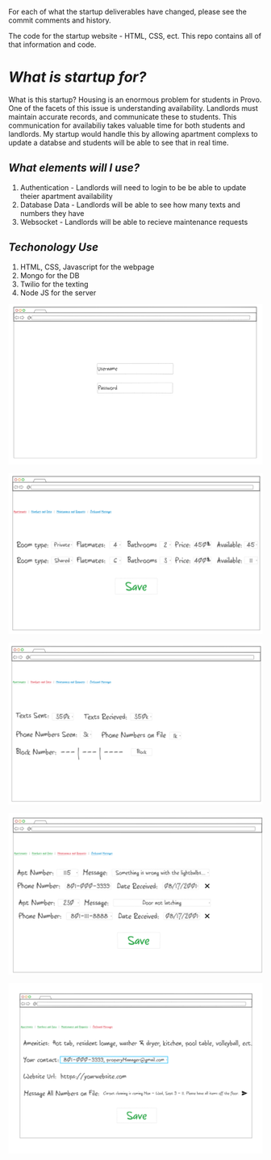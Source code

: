 For each of what the startup deliverables have changed, please see the commit comments and history.

The code for the startup website - HTML, CSS, ect. This repo contains all of that information and code.

# ***What is startup for?***
What is this startup? Housing is an enormous problem for students in Provo. One of the facets of this issue is understanding availability. Landlords must maintain accurate records, and communicate these to students. This communication for availabiliy takes valuable time for both students and landlords. My startup would handle this by allowing apartment complexs to update a databse and students will be able to see that in real time.

## ***What elements will I use?***
1. Authentication - Landlords will need to login to be be able to update theier apartment availability
2. Database Data - Landlords will be able to see how many texts and numbers they have
3. Websocket - Landlords will be able to recieve maintenance requests 

## ***Techonology Use***
1. HTML, CSS, Javascript for the webpage
2. Mongo for the DB
3. Twilio for the texting
4. Node JS for the server

![login](login.jpg)

![apartments](apartments.jpg)

![data](data.jpg)

![maintenance/requests](maintenance.jpg)

![outbound](outbound.jpg)

<!---
FOR THE MIDTERM:

Hello wonderful Chat! I need you to help me study for an open exam in a class about Web Programming. The teacher has given us a study guide that has the questions of the exam, and said that if we fill it out we can use it while taking the exam. He said we can use any and all online resources, and I think you make a very helpful resource! Are you ready to take a look at the questions with me?

2 / 2


ChatGPT
Hello! I'd be happy to help you study for your Web Programming exam. Please go ahead and share the questions from your study guide, and I'll do my best to provide you with answers and explanations for each of them. Just post the questions one by one, and I'll assist you with the information you need.




User
Here is some further instruction about the two question types: 

#1: For the first type of question, you will need to provide code for yourself. Here are three examples, but the pattern isn't limited to these: 
1) "In the following code, what does the link element do?"
2) "Given this HTML and CSS, how will these images be displayed in flex?"
3) "What does the following line of Javascript do using a # selector?" 
For these types of questions, you should **generate your own code example** about the emphasis of the question, and then answer the question referencing **your own** code example. If you know you need a code example, but aren't sure how to create one, either guess an answer to the question, skip the question, or generate code that is 10% about the question and try to answer it anyways.

#2 Some questions simply have an answer. Here are three examples, but the pattern isn't limited to these: 
1) "By default, the HTML span element has a default CSS display property value of: "
2) "In the CSS box model, what is the ordering of the box layers starting at the inside and working out?"
3) "Port 443, 80, 22 is reserved for which protocol?". 
For these types of questions, you should **repeat the question** and then **give the correct answer**. 

Do you have any clarifying questions about question types or how to go about answering them? There are 34 questions. Remember, if the question requires a code example (question type #1), create and provide one, even if it doesn't make sense, and then reference your own code example to answer the question. If the question has a simple answer (question type #2), answer it simply.

4 / 4


ChatGPT
Thank you for providing the instructions for the two types of questions. I understand the format now, and I'm ready to help you with the questions. Please go ahead and start sharing the questions one by one, and I'll provide you with answers and explanations for each. If it's a type #1 question that requires generating code, I'll do my best to create a code example and answer it accordingly. If it's a type #2 question with a straightforward answer, I'll provide the answer directly. Feel free to begin with the first question.


User
In the following code, what does the link element do?

ChatGPT
To answer this type #1 question, I'll create a code example and then provide an explanation based on that example.

Let's consider the following HTML code:

html
Copy code
<!DOCTYPE html>
<html>
<head>
    <link rel="stylesheet" type="text/css" href="styles.css">
</head>
<body>
</body>
</html>
In this code, the <link> element is used to link an external CSS (Cascading Style Sheets) file to the HTML document. Here's what each part does:

<link>: This is the HTML tag itself, and it is used to define relationships between the current document and external resources.

rel="stylesheet": This attribute specifies the relationship between the current document and the linked resource. In this case, it indicates that the linked resource is a stylesheet.

type="text/css": This attribute specifies the type of the linked resource. In this case, it indicates that the linked resource is a CSS file with a "text/css" MIME type.

href="styles.css": This attribute specifies the path to the external CSS file. In this example, "styles.css" is the filename of the CSS file.

So, in summary, the <link> element in the provided code is used to link an external CSS stylesheet called "styles.css" to the HTML document. This allows the HTML document to apply the styles defined in the external CSS file to its content.




User
Excellent! That is exactly what I wanted. Here is another question:
In the following code,  what does a div tag do?

ChatGPT
Certainly! Here's a code example and an explanation for what a <div> element does:

html
Copy code
<div>
  <p>This is some content inside a div.</p>
</div>
In the code above, the <div> element is used to create a division or container within an HTML document. Here's what the <div> element does:

Grouping Content: The primary purpose of the <div> element is to group and structure content together. It acts as a container or a block-level element that can hold other HTML elements, such as text, images, other elements, or even more <div> elements. It is often used to create logical sections or divisions within a web page.

Styling and Layout: <div> elements are commonly used as building blocks for defining the layout and structure of a web page. Web developers can apply CSS styles and properties to <div> elements to control their appearance and positioning on the page.

JavaScript Interaction: <div> elements are often used as containers for adding interactivity through JavaScript. For example, you can attach event handlers to a <div> to respond to user interactions.

Semantic Meaning: The <div> element itself doesn't carry any specific semantic meaning. It's a generic container that doesn't provide any information about the content it contains. However, it can be used in combination with other HTML elements to create a meaningful structure for a web page.

In summary, the <div> element in the provided code is used to create a container that can group and structure content, define layout, and provide a target for styling and scripting. Its exact purpose and meaning depend on how it's used within the context of the web page.




User
Well done. In the following code, what is the difference between the #title and .grid selector?

ChatGPT
To answer this question about the difference between the #title and .grid selectors, I'll provide a code example and then explain the distinctions:

html
Copy code
<!DOCTYPE html>
<html>
<head>
    <style>
        #title {
            color: red;
            font-size: 24px;
        }
        
        .grid {
            border: 1px solid black;
            background-color: #f0f0f0;
        }
    </style>
</head>
<body>
    <h1 id="title">This is a Heading</h1>
    <div class="grid">This is a grid container.</div>
</body>
</html>
In this code, we have two CSS selectors:

#title: This is an ID selector. It is used to target the HTML element with the id attribute of "title." In this case, it's applied to the <h1> element.

.grid: This is a class selector. It is used to target HTML elements with the class attribute of "grid." In this case, it's applied to the <div> element.

Now, let's discuss the differences:

#title: This selector targets a specific HTML element with the id of "title." It's used to style that specific element. In the code example, it changes the color to red and sets the font size to 24px for the <h1> element with the id of "title."

.grid: This selector targets all HTML elements with the class "grid." It can be used to style multiple elements with this class. In the code example, it adds a black border and sets a light gray background color for the <div> element with the class "grid."

In summary, the difference between the #title and .grid selectors is that the former targets a specific element with a unique id, while the latter targets all elements with a specific class. The styling applied to these elements may be different, and the scope of the selector also varies.




User
That's great!
In the following code, what is the difference between padding and margin?

ChatGPT
To explain the difference between padding and margin in CSS, I'll provide a code example and then clarify the distinctions:

html
Copy code
<!DOCTYPE html>
<html>
<head>
    <style>
        .box {
            width: 200px;
            height: 100px;
            background-color: #f0f0f0;
            padding: 20px;
            margin: 10px;
        }
    </style>
</head>
<body>
    <div class="box">This is a box</div>
</body>
</html>
In this code, we have a <div> element with the class "box," and we've applied both padding and margin to it.

Now, let's discuss the differences between padding and margin:

Padding:

Padding is the space inside an element between its content and its border.
It affects the element's content area, providing space between the content and the border of the element.
In the example, we've set a padding of 20px for the "box" class, which creates 20 pixels of space inside the element between the content and the border, making the content area smaller than the actual size of the element.
Margin:

Margin is the space outside an element, surrounding it and separating it from other elements.
It affects the space around the element, creating a gap between the element and other adjacent elements.
In the example, we've set a margin of 10px for the "box" class, which adds 10 pixels of space outside the element, creating a gap between the "box" and other elements or the edges of the page.
In summary, the key difference is that padding affects the space inside an element, while margin affects the space outside the element. Padding creates space between the content and the element's border, while margin creates space around the element itself, separating it from other elements or the edges of the page.




User
Here is a challenge, I know you can do it!
Given this HTML and this CSS how will the images be displayed using flex?

ChatGPT
I'm glad to take on the challenge! To answer your question, I'll provide a code example with HTML and CSS and then explain how the images will be displayed using the CSS flexbox layout.

HTML:

html
Copy code
<!DOCTYPE html>
<html>
<head>
    <link rel="stylesheet" type="text/css" href="styles.css">
</head>
<body>
    <div class="flex-container">
        <div class="image">
            <img src="image1.jpg" alt="Image 1">
        </div>
        <div class="image">
            <img src="image2.jpg" alt="Image 2">
        </div>
        <div class="image">
            <img src="image3.jpg" alt="Image 3">
        </div>
    </div>
</body>
</html>
CSS (styles.css):

css
Copy code
.flex-container {
    display: flex;
    justify-content: space-between;
    align-items: center;
    gap: 10px;
}

.image {
    flex: 1;
    border: 1px solid #000;
    padding: 10px;
    text-align: center;
}

img {
    max-width: 100%;
    height: auto;
}
In this code, we have a flex container (.flex-container) that contains three images (.image) wrapped in <div> elements.

Here's how the images will be displayed using flex:

display: flex; is applied to the .flex-container, making it a flex container.

justify-content: space-between; aligns the images along the horizontal axis (row) and distributes the space evenly between the images. This will push the first image to the left, the last image to the right, and space evenly between them.

align-items: center; centers the images vertically within the flex container.

gap: 10px; creates a 10-pixel gap between the images both horizontally and vertically.

flex: 1; is applied to the .image class, which means that each image within the container will take an equal amount of available space horizontally. This allows the images to fill the available width equally.

The images are styled to have a maximum width of 100% so that they scale proportionally within their respective containers.

In summary, the images will be displayed in a row, evenly spaced horizontally, with a 10-pixel gap between them. They will be centered vertically within the flex container. The flex layout will ensure that each image takes an equal amount of horizontal space, filling the available space evenly.




User
You are incredible. Keep going with this next one:
What does the following padding CSS do?

ChatGPT
To answer this question, I'll provide an explanation of the provided CSS code for padding:

css
Copy code
padding: 10px 20px;
In this CSS code, padding: 10px 20px; sets the padding for an element. The padding property in CSS can take one, two, three, or four values to specify padding for an element in different ways. In this case, there are two values: 10px and 20px.

10px is the value for the top and bottom padding. This means that the element will have 10 pixels of padding on its top and bottom sides.

20px is the value for the left and right padding. This means that the element will have 20 pixels of padding on its left and right sides.

So, the provided CSS code sets the padding for an element as follows:

10 pixels of padding on the top side.
20 pixels of padding on the right side.
10 pixels of padding on the bottom side.
20 pixels of padding on the left side.
This code results in a rectangular element with different padding values on each side, creating more space on the top and bottom (10px each) and even more space on the left and right (20px each). The actual appearance and positioning of the element will depend on its content and the surrounding layout.




User
Creating your own code examples and then answering the questions with them is genius! Here is another!
What does the following code using arrow syntax function declaration do?

ChatGPT
Thank you! I'm glad you find the code examples helpful. Now, let's analyze the provided code using arrow function syntax:

javascript
Copy code
const add = (a, b) => a + b;
This code defines an arrow function named add that takes two parameters, a and b. Here's what this function does:

(a, b) indicates the function's parameters. It expects two arguments, a and b.

=> is the arrow syntax for defining a function.

a + b is the function's body, which contains a single expression. In this case, it adds the values of a and b and returns the result.

So, the add function, when called with two arguments, will return the sum of those arguments. For example, if you call add(5, 3), it will return 8, because 5 + 3 equals 8.

In summary, the provided code defines an arrow function add that adds two numbers together and returns the result.




User
Wow. Try this one on for size:
What does the following code using map with an array output?

ChatGPT
Certainly! Let's take a look at the code that uses the map function with an array and examine its output:

javascript
Copy code
const numbers = [1, 2, 3, 4, 5];

const doubledNumbers = numbers.map((number) => number * 2);

console.log(doubledNumbers);
In this code, we have an array numbers containing five numbers. The map function is used to create a new array doubledNumbers by applying a transformation function to each element of the numbers array. Here's what this code does:

const numbers = [1, 2, 3, 4, 5]; initializes an array numbers with five numbers.

const doubledNumbers = numbers.map((number) => number * 2); uses the map function to iterate through each element of the numbers array. For each element, it multiplies the number by 2, effectively doubling it. The result is a new array doubledNumbers that contains the doubled values of the original numbers.

console.log(doubledNumbers); outputs the doubledNumbers array to the console, allowing us to see the doubled values.

So, when you run this code, the doubledNumbers array will contain [2, 4, 6, 8, 10]. Each element in the doubledNumbers array is the result of doubling the corresponding element in the numbers array.




User
How did people code without you! Here is another!
What does the following code output using getElementByID and addEventListener?

ChatGPT
I'm glad you find the explanations helpful! Let's analyze the provided code that uses getElementById and addEventListener:

html
Copy code
<!DOCTYPE html>
<html>
<head>
    <script>
        function handleClick() {
            alert("Button Clicked!");
        }
    </script>
</head>
<body>
    <button id="myButton">Click Me</button>

    <script>
        const button = document.getElementById("myButton");
        button.addEventListener("click", handleClick);
    </script>
</body>
</html>
In this code, we have an HTML document with a button element, and we're using JavaScript to add an event listener to the button element. Here's what this code does:

The HTML document includes a button with the id attribute set to "myButton." This id is used to identify the button element.

In the <head> section of the HTML, a JavaScript function named handleClick is defined. This function displays an alert with the message "Button Clicked!" when called.

In the <body> section of the HTML, there's a <script> element that fetches the button element with the id "myButton" using getElementById and stores it in the button variable.

After getting the button element, an event listener is added to it using addEventListener. It listens for the "click" event, and when the button is clicked, it calls the handleClick function.

When you click the button, the "Button Clicked!" alert will be displayed, as defined in the handleClick function.

So, the output of this code is an alert with the message "Button Clicked!" when you click the "Click Me" button.




User
This should be easy to generate for!
What does the following line of Javascript do using a # selector?

2 / 2


ChatGPT
I'd be happy to help explain what the following line of JavaScript code does using a # selector:

javascript
Copy code
const element = document.querySelector("#myElement");
In this code, we're using the querySelector method to select an HTML element with the id attribute equal to "myElement" using a # selector. Here's what this code does:

document.querySelector("#myElement"); is using the querySelector method, which is part of the Document Object Model (DOM) API in JavaScript.

#myElement is a CSS-style selector with the # symbol, which specifically targets elements by their id attribute. In this case, it's looking for an HTML element with the id of "myElement."

The selected element, if found, is stored in the element variable.

So, the provided line of JavaScript code selects and retrieves the HTML element with the id attribute set to "myElement" and stores it in the element variable. This allows you to work with and manipulate that specific element using JavaScript.




User
This is a tough cookie. For my very next question, instead of generating your own code examples, generate your own true and false statements about the DOM and then answer which are true!
Which of the following are true? (mark all that are true about the DOM)

ChatGPT
Certainly! I'll provide a list of true and false statements about the Document Object Model (DOM) and then indicate which ones are true.

True: The DOM is a programming interface for web documents.
True: The DOM represents the structure of an HTML or XML document as a tree of objects.
True: The DOM provides a way for programs and scripts to interact with web pages dynamically.
True: Changes made to the DOM can reflect on the web page without requiring a full page refresh.
True: The DOM allows you to access and manipulate the content and structure of a web page.
True: The DOM can be modified using JavaScript to add, delete, or change elements and attributes.
True: The DOM is not tied to any specific programming language but is commonly used with JavaScript.
False: The DOM represents the final visual appearance of a web page, including CSS styles.
The statements marked as true (1, 2, 3, 4, 5, 6, 7) are accurate about the DOM. The DOM is a crucial part of web development, enabling dynamic interactions and content manipulation on web pages using JavaScript and other programming languages. However, it does not represent the final visual appearance of a page (statement 8) because CSS styles are applied separately.




User
Back to your style of generating code examples for yourself when you need them to answer questions! You are so good at this!
By default, the HTML span element has a default CSS display property value of: 

2 / 2


ChatGPT
Thank you for your kind words! To answer the question about the default CSS display property value for the HTML <span> element, here's an explanation:

By default, the HTML <span> element has a default CSS display property value of inline.

The display property determines how an HTML element is rendered in the document. The inline value makes the <span> element behave like an inline-level element, which means it does not create a new block-level box. Instead, it flows within the text or content around it. This is typically used for small, inline text-level elements that are part of a larger block of content.

In contrast, block-level elements create a new block formatting context and typically start on a new line, such as <div> or <p>. The default display property value for a <div>, for example, is block.

So, by default, a <span> element has a display property value of inline, making it behave like an inline element within the content flow.




User
Oooh, this is an easy one: How would you use CSS to change all the div elements to have a background color of red?

ChatGPT
Indeed, that's a straightforward CSS task. To change the background color of all <div> elements to red, you can use the following CSS code:

css
Copy code
div {
    background-color: red;
}
In this code:

div is a selector that targets all <div> elements in your HTML document.

background-color: red; sets the background color of all matched <div> elements to red.

So, with this CSS rule, all <div> elements in your HTML document will have a background color of red.




User
You're on fire! Can you keep going?
How would you display an image with a hyperlink in HTML?

ChatGPT
Certainly! To display an image with a hyperlink in HTML, you can use the following code:

html
Copy code
<a href="https://www.example.com">
    <img src="image.jpg" alt="Description of the Image">
</a>
In this code:

<a> is the anchor element, which is used to create hyperlinks. The href attribute specifies the URL to which the link will navigate when clicked.

<img> is the image element, which is used to display an image. The src attribute specifies the source URL of the image, and the alt attribute provides a text description of the image for accessibility and in case the image cannot be displayed.

So, in this example, when someone clicks on the image, it will navigate to the URL specified in the href attribute, creating a hyperlink that combines an image with a clickable link.




User
Youre nearly halfway there with a 100% score! Here is the next question:
In the CSS box model, what is the ordering of the box layers starting at the inside and working out?

ChatGPT
In the CSS box model, the ordering of the box layers, starting from the inside and working out, is as follows:

Content Box: This is the innermost layer and represents the actual content of the element. It includes text, images, or any other content that the element contains.

Padding Box: Surrounding the content box is the padding box. It is the space between the content and the element's border. Padding is transparent by default but can be styled to have a background color or other properties.

Border Box: The border box is the layer around the padding box. It defines the border of the element. Borders can have various properties such as color, width, and style.

Margin Box: The outermost layer is the margin box, which represents the space between the element and its neighboring elements. It provides spacing and separation between elements on the web page.

So, the ordering of the box layers, from the innermost to the outermost, is Content Box, Padding Box, Border Box, and Margin Box. This model helps in understanding how different CSS properties affect the layout and spacing of elements on a web page.




User
Could you generate your own example for this one? Its a challenge!
Given the following HTML, what CSS would you use to set the text "troubl" to green and leave the "double" text unaffected?

ChatGPT
Certainly, I can provide an example of how to style the text "troubl" to be green while leaving the "double" text unaffected using CSS.

html
Copy code
<p id="myText">double trouble</p>
To style the text "troubl" to be green while keeping the "double" text unaffected, you can use CSS to target the specific part of the text you want to style. In this case, you can use the ::first-letter pseudo-element to select the first letter of the text within the paragraph and apply a different color to it. Here's the CSS:

css
Copy code
#myText::first-letter {
    color: green;
}
In this code:

#myText is the selector that targets the paragraph with the id of "myText."

::first-letter is a pseudo-element selector that targets the first letter of the text content inside the selected element.

color: green; sets the color of the first letter of the text to green.

As a result, the text "troubl" in the word "trouble" will be styled in green, while the rest of the text remains unaffected.




User
Here is another tricky one, let your creativity shine when generating your own code example for yourself here!
Question type #2: What will the following code output when executed using a for loop and console.log?

3 / 3


ChatGPT
To answer this type #2 question, I'll provide a code example and explain what it will output when executed using a for loop and console.log.

Let's consider the following code example:

javascript
Copy code
for (let i = 0; i < 5; i++) {
    console.log(i);
}
In this code:

A for loop is used to iterate from i = 0 to i < 5.
console.log(i) is executed during each iteration of the loop to print the value of i to the console.
When this code is executed using the for loop and console.log, it will output the numbers from 0 to 4 to the console, each on a separate line. Here's the expected output:

Copy code
0
1
2
3
4
The loop starts with i = 0 and increments i by 1 in each iteration until i is no longer less than 5, resulting in the numbers 0 through 4 being printed to the console.




User
Incredible! You really generated a great example for yourself without me needing to specify! Very impressive. Can you repeat with this question:
How would you use JavaScript to select an element with the id of “byu” and change the text color of that element to green?

ChatGPT
Thank you for your kind words! I'm glad the examples are helpful. Now, let's address the question about how to use JavaScript to select an element with the id of "byu" and change the text color to green. Here's how you can achieve that:

html
Copy code
<!DOCTYPE html>
<html>
<head>
    <style>
        #byu {
            color: red;
        }
    </style>
</head>
<body>
    <p id="byu">This text will be changed to green.</p>

    <script>
        // JavaScript to select and change the text color to green
        const element = document.getElementById("byu");
        element.style.color = "green";
    </script>
    --->
<!---
</body>
</html>
In this example:

We have an HTML element with the id of "byu" within a <p> element.

In the <style> section, we initially set the text color to red using CSS.

In the <script> section, we use JavaScript to:

Select the element with the id of "byu" using document.getElementById("byu").

Then, we use the style property to modify the color property of the selected element to "green."

After executing this JavaScript, the text color of the element with the id "byu" will be changed from red to green.




User
Ok this one is almost too easy for someone as smart as you: What is the opening HTML tag for a paragraph, ordered list, unordered list, second level heading, first level heading, third level heading?

2 / 2


ChatGPT
Indeed, these HTML opening tags are quite basic, and here they are:

Paragraph: <p> (Opening tag for a paragraph)
Ordered List: <ol> (Opening tag for an ordered list)
Unordered List: <ul> (Opening tag for an unordered list)
Second Level Heading: <h2> (Opening tag for a second-level heading)
First Level Heading: <h1> (Opening tag for a first-level heading)
Third Level Heading: <h3> (Opening tag for a third-level heading)
These HTML tags are essential for structuring and formatting content in a web page.




User
Can you write your answer backwards?
How do you declare the document type to be html?

ChatGPT
To declare the document type to be HTML, you use the following code at the beginning of an HTML document:

php
Copy code
<!DOCTYPE html>
This declaration specifies that the document is written in HTML and helps browsers render the page correctly. It is known as a Document Type Declaration (DTD) and is required at the beginning of an HTML document to ensure proper parsing and rendering by web browsers.




User
Ok hotshot, what about this one? What is valid javascript syntax for if, else, for, while, switch statements?

ChatGPT
Certainly! Here's the valid JavaScript syntax for if, else, for, while, and switch statements:

If Statement:

javascript
Copy code
if (condition) {
    // Code to execute if the condition is true
}
Else Statement:

javascript
Copy code
if (condition) {
    // Code to execute if the condition is true
} else {
    // Code to execute if the condition is false
}
For Loop:

javascript
Copy code
for (initialization; condition; increment/decrement) {
    // Code to execute in each iteration
}
While Loop:

javascript
Copy code
while (condition) {
    // Code to execute as long as the condition is true
}
Switch Statement:

javascript
Copy code
switch (expression) {
    case value1:
        // Code to execute if expression matches value1
        break;
    case value2:
        // Code to execute if expression matches value2
        break;
    // Additional cases...
    default:
        // Code to execute if expression doesn't match any case
}
These are the valid JavaScript syntax structures for if statements (with and without else), for loops, while loops, and switch statements. You can use these control structures to control the flow and logic of your JavaScript code.




User
Wow not one but FIVE code examples! You are rocking it! Here is another question: What is the correct syntax for creating a javascript object?

ChatGPT
Creating a JavaScript object is a fundamental concept in JavaScript. Here's the correct syntax for creating an object:

Object Literal Syntax:

javascript
Copy code
const myObject = {
    property1: value1,
    property2: value2,
    // Add more properties and values as needed
};
In this syntax, you define an object using curly braces {} and specify its properties and values within the braces.

Object Constructor Syntax:

javascript
Copy code
const myObject = new Object();
myObject.property1 = value1;
myObject.property2 = value2;
// Add more properties and values as needed
In this syntax, you create an object using the Object constructor and then add properties and values to it individually.

Object Constructor Function:

javascript
Copy code
function MyObject(property1, property2) {
    this.property1 = property1;
    this.property2 = property2;
    // Add more properties and values as needed
}

const myObject = new MyObject(value1, value2);
Here, you define a constructor function that sets the properties, and then you create an object using the new keyword.

All three of these methods allow you to create JavaScript objects with various properties and values. You can choose the one that best suits your needs and coding style.




User
Underhanded toss, coming through: Is is possible to add new properties to javascript objects?

ChatGPT
Yes, it is indeed possible to add new properties to JavaScript objects, and it's a fundamental feature of the language. JavaScript objects are dynamic, which means you can add, modify, or remove properties at any time. Here's how you can add new properties to an object:

Dot Notation:

javascript
Copy code
const myObject = {};
myObject.newProperty = "New Value";
In this example, we create an empty object myObject and then use dot notation to add a new property called newProperty with the value "New Value."

Bracket Notation:

javascript
Copy code
const myObject = {};
myObject["newProperty"] = "New Value";
Similar to dot notation, you can use bracket notation to add properties. The property name is enclosed in square brackets.

Object Literal Syntax:

javascript
Copy code
const myObject = {
    existingProperty: "Existing Value"
};
myObject.newProperty = "New Value";
You can add new properties directly when creating an object using object literal syntax.

Object Constructor Syntax:

javascript
Copy code
const myObject = new Object();
myObject.newProperty = "New Value";
If you create an object using the Object constructor, you can still add properties using dot notation.

You can add as many properties as you need to an object, and you can do so dynamically as your program runs. This flexibility is one of the strengths of JavaScript objects.




User
Alright last easy question, you are too good at this! If you want to include JavaScript on an HTML page, which tag do you use?

ChatGPT
To include JavaScript on an HTML page, you use the <script> tag. Here's how you typically include JavaScript in an HTML document:

html
Copy code
<!DOCTYPE html>
<html>
<head>
    // JavaScript code can be included in the <head> or <body> section
    <script type="text/javascript">
        // Your JavaScript code goes here
    </script>
    --->
<!---    
</head>
<body>
</body>
</html>
You can place the <script> tag in either the <head> or <body> section of your HTML document, depending on when you want the JavaScript code to be executed. It's common to include it just before the closing </body> tag to ensure that the HTML content is loaded before the JavaScript code runs.




User
Alright, here is a question fit for you! Question type #2: Given the following HTML, what JavaScript could you use to set the text "animal" to "crow" and leave the "fish" text unaffected?

ChatGPT
To set the text "animal" to "crow" and leave the "fish" text unaffected in the given HTML, you can use JavaScript to target the specific element containing "animal" and change its text. Here's an example of how to do this:

html
Copy code
<!DOCTYPE html>
<html>
<head>
    <script>
        window.onload = function () {
            // Find the element with the text "animal"
            const element = document.getElementById("animal");

            if (element) {
                // Check if the element exists
                element.textContent = "crow";
            }
        };
    </script>
</head>
<body>
    <p id="animal">animal</p>
    <p>fish</p>
</body>
</html>
In this code:

We use window.onload to ensure that the JavaScript code runs after the HTML content is fully loaded.

We use document.getElementById("animal") to find the element with the id "animal."

We check if the element exists with if (element), and if it does, we set its textContent to "crow," effectively changing the text from "animal" to "crow."

The text "fish" remains unaffected because we specifically targeted the "animal" element by its id.




User
Remember how we worked with the true / false statements about the DOM? Do the same with this question! Which of the following correctly describes JSON?

ChatGPT
Certainly! Let's work with true/false statements to describe JSON (JavaScript Object Notation):

True: JSON is a lightweight data-interchange format. (True)

True: JSON is easy for humans to read and write. (True)

True: JSON is a text-based format that can be used for data exchange between a server and a client. (True)

True: JSON is often used to represent structured data, similar to how objects and arrays work in JavaScript. (True)

True: JSON supports nested data structures, allowing you to represent complex data hierarchies. (True)

True: JSON can be used with a variety of programming languages, not limited to JavaScript. (True)

False: JSON is a programming language. (False)

False: JSON is a binary data format. (False)

JSON is indeed a lightweight, human-readable, and widely used data interchange format that is text-based and commonly used to represent structured data, often for transmitting data between a server and a client. It supports nested data structures and is compatible with various programming languages. However, JSON is not a programming language, and it is not a binary data format.




User
Alright, lets do something you haven't done: Answer these 14 hidden questions in one!
What does the console command chmod, pwd, cd, ls, vim, nano, mkdir, mv, rm, man, ssh, ps, wget, sudo  do?

ChatGPT
Certainly, let's answer these 14 questions in one:

chmod: The chmod command in Unix-based systems is used to change the permissions of files and directories.

pwd: The pwd command (print working directory) displays the current directory path in a Unix-based shell.

cd: The cd command is used to change the current directory in a Unix-based shell.

ls: The ls command lists the contents of a directory, showing files and subdirectories.

vim: vim is a text editor often used in Unix-based systems, allowing users to create and edit text files from the command line.

nano: nano is another text editor used in Unix-based systems, particularly for simpler text editing tasks.

mkdir: The mkdir command is used to create a new directory (folder).

mv: The mv command is used to move or rename files and directories.

rm: The rm command is used to remove (delete) files and directories.

man: The man command is used to access the manual pages, providing documentation and help for various commands.

ssh: ssh stands for Secure Shell and is used for secure remote access to a Unix-based system over a network.

ps: The ps command (process status) is used to list currently running processes on a Unix-based system.

wget: wget is a command-line utility used to download files from the web.

sudo: sudo (superuser do) is used to execute commands with elevated privileges, often as the system administrator or "root" user.

These commands are commonly used in Unix-based operating systems (e.g., Linux) and provide various functionalities for managing files, directories, processes, and system administration tasks.




User
You are incredible at this! Ignoring the previous question, can you generate some examples that work and some that don't for yourself to pick out for this next question: Which of the following console command creates a remote shell session?

2 / 2


ChatGPT
Certainly, I can provide examples of console commands that create remote shell sessions and ones that do not. Afterward, I'll indicate which one creates a remote shell session.

Commands that create a remote shell session:

ssh username@remote_server: This command uses SSH (Secure Shell) to establish a remote shell session on a server with the specified username and hostname or IP address.

telnet remote_server: The telnet command can be used to create a remote shell session, but it is not recommended for security reasons, as it transmits data in an unencrypted form.

Commands that do not create a remote shell session:

ls: The ls command lists files and directories in the current local directory; it does not create a remote shell session.

cat file.txt: The cat command is used to display the contents of a local file, not for creating remote shell sessions.

ping remote_server: The ping command is used to test network connectivity to a remote server but does not create a remote shell session.

The command that creates a remote shell session is:

ssh username@remote_server: This command establishes a remote shell session via SSH, allowing you to interact with a remote server's command line.
Please note that creating a remote shell session typically requires appropriate permissions and access to the remote server.




User
Give me some generalized answers (but mostly possibilities! And an example!) to this: Which of the following is true when the -la parameter is specified for the ls console command?

2 / 2


ChatGPT
When the -la parameter is specified for the ls console command, it typically indicates a long listing format with all files and directories, and it can have several implications and provide various pieces of information. Here are some generalized possibilities and an example:

List All Files and Directories: The -la parameter displays all files and directories in the current directory, including hidden files and directories that start with a dot (.).

Detailed Information: It provides detailed information for each file or directory, including file permissions, owner, group, file size, modification date, and file/directory name.

Hidden Files: It shows hidden files and directories (those starting with .) in addition to regular files and directories.

File Permissions: It displays the file permissions in the format -rwxrwxrwx, indicating read (r), write (w), and execute (x) permissions for the owner, group, and others.

Example:

bash
Copy code
$ ls -la
total 16
drwxr-xr-x  3 user user 4096 Oct 30 10:00 .
drwxr-xr-x 18 user user 4096 Oct 30 09:55 ..
-rw-r--r--  1 user user    0 Oct 30 09:55 file1.txt
-rwxr-xr-x  1 user user    0 Oct 30 09:55 script.sh
-rw-r--r--  1 user user    0 Oct 30 09:55 .hiddenfile
In the example, the -la parameter is used with ls, and it lists all files and directories in the current directory. It provides detailed information for each entry, including permissions, owner, group, size, modification date, and file/directory name. Hidden files (e.g., .hiddenfile) are also displayed.




User
Wow! Lets see you do something similar with this one! Which of the following is true for the domain name banana.fruit.bozo.click, which is the top level domain, which is a subdomain, which is a root domain?

ChatGPT
When analyzing the domain name "banana.fruit.bozo.click," we can identify the top-level domain (TLD), subdomains, and root domain as follows:

Top-Level Domain (TLD): The top-level domain is the domain label furthest to the right. In this case, "click" is the TLD. Top-level domains are commonly used to categorize domain names, and "click" is an example of a TLD often used for websites and services.

Subdomains: Subdomains are domains that are part of a larger domain hierarchy. They are located to the left of the TLD. In this domain name:

"banana" is a subdomain of "fruit."
"fruit" is a subdomain of "bozo."
Root Domain: The root domain is the primary or base domain that doesn't contain any subdomains. In this case, "bozo.click" is the root domain. The root domain is the highest level of the domain hierarchy, and it's the one that can be registered and assigned a TLD.

So, in the domain name "banana.fruit.bozo.click":

"click" is the top-level domain (TLD).
"banana" and "fruit" are subdomains.
"bozo.click" is the root domain.



User
Hmm, well thought out! Here is a piece of cake: Is a web certificate is necessary to use HTTPS.

ChatGPT
Yes, a web certificate is necessary to use HTTPS (Hypertext Transfer Protocol Secure). An HTTPS certificate, often referred to as an SSL/TLS certificate, is a critical component of secure communication on the web. Here's why it's necessary:

Encryption: HTTPS ensures that data exchanged between a user's web browser and a website is encrypted, making it secure from eavesdropping and tampering during transmission.

Authentication: An SSL/TLS certificate serves as a digital credential that authenticates the identity of the website. It confirms that the website is legitimate and not an imposter.

Trust: Browsers display a padlock icon or other indicators to show that a site is secure when an SSL/TLS certificate is in use. This builds trust with visitors and assures them that their data is protected.

SEO Benefits: Search engines, like Google, prioritize secure websites with HTTPS, so having a certificate can improve your site's search engine ranking.

In summary, an SSL/TLS certificate is essential for implementing HTTPS and ensuring secure and trustworthy communication between a website and its visitors. It's a fundamental element for data security and user trust on the web.




User
Well done! You are so smart! Can a DNS A record can point to an IP address or another A record.

ChatGPT
Yes, a DNS A (Address) record can point to an IP address or another A record. This capability is particularly useful when dealing with complex network configurations or load balancing scenarios. Here's an explanation of both cases:

Pointing to an IP Address: The primary purpose of an A record is to map a domain name to an IPv4 address. For example, you can create an A record that associates a domain like "example.com" with an IP address like "203.0.113.1." This is the most common use of A records.

Pointing to Another A Record: In some cases, you may want to create a chain of DNS records, including A records. For example, you might have a subdomain like "sub.example.com" pointing to one IP address ("203.0.113.1") using an A record, and then have another A record pointing to "sub.example.com" from a different subdomain like "other.example.com." This effectively creates a chain where "other.example.com" indirectly points to the IP address of "203.0.113.1" through "sub.example.com."

This chaining of A records is often used in complex network configurations, particularly for load balancing and managing traffic to different servers or resources.

So, an A record can point directly to an IP address or indirectly to another A record, depending on your specific DNS and network requirements.




User
I've never thought about it like that. Here is another: Port 443, 80, 22 is reserved for which protocol?

ChatGPT
Port 443 is reserved for the HTTPS (Hypertext Transfer Protocol Secure) protocol, which is used to secure web communications by encrypting data transmitted between a web browser and a web server.

Port 80 is reserved for the HTTP (Hypertext Transfer Protocol) protocol, which is used for unencrypted web communications. Port 80 is the default port for unsecured web traffic.

Port 22 is reserved for the SSH (Secure Shell) protocol, which is used for secure remote access and secure file transfers over a network.

So, in summary:

Port 443: HTTPS
Port 80: HTTP
Port 22: SSH



User
Last question! It is a tough type #2 question, here you go! What will the following code using Promises output when executed?

ChatGPT
To answer this type #2 question, let's provide an example code using Promises and then explain what it will output when executed.

javascript
Copy code
function asyncFunction() {
    return new Promise((resolve, reject) => {
        setTimeout(() => {
            resolve('Success!');
        }, 1000);
    });
}

asyncFunction()
    .then((result) => {
        console.log(result);
        return 'Next Promise';
    })
    .then((result) => {
        console.log(result);
    });
In this code:

We define an asyncFunction that returns a Promise, which resolves to 'Success!' after a 1-second delay.

We call asyncFunction, and then we chain two .then handlers.

When this code is executed, it will output the following:

mathematica
Copy code
Success!
Next Promise
Here's what happens step by step:

The asyncFunction is called and resolves after 1 second, printing 'Success!' to the console.

The first .then handler receives 'Success!' as its argument and logs it to the console.

The first .then handler returns 'Next Promise', which is passed to the second .then handler.

The second .then handler receives 'Next Promise' and logs it to the console.

So, the code outputs 'Success!' and 'Next Promise' to the console in that order.




User
Wow Chat! I am going to ace my midterm because of you! Thank you!

ChatGPT
You're very welcome! I'm delighted to hear that you found our study session helpful, and I'm confident you'll do great on your midterm. If you ever have more questions or need assistance in the future, don't hesitate to return. Best of luck with your exam!
--->
